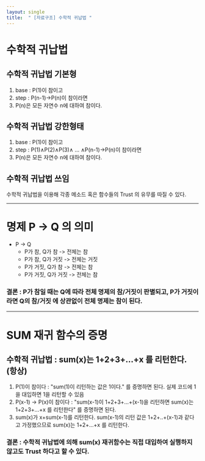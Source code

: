 ```yaml
---
layout: single
title:  " [자료구조] 수학적 귀납법 "
---
```


수학적 귀납법
===

수학적 귀납법 기본형
---
1. base : P(1)이 참이고 
2. step : P(n-1)->P(n)이 참이라면
3. P(n)은 모든 자연수 n에 대하여 참이다.

수학적 귀납법 강한형태
---
1. base : P(1)이 참이고 
2. step : P(1)∧P(2)∧P(3)∧ ... ∧P(n-1)->P(n)이 참이라면
3. P(n)은 모든 자연수 n에 대하여 참이다.

수학적 귀납법 쓰임
---
수학적 귀납법을 이용해 각종 메소드 혹은 함수들의 Trust 의 유무를 따질 수 있다.
    

------------------

명제 P -> Q 의 의미
===
* P -> Q
    * P가 참, Q가 참 -> 전체는 참
    * P가 참, Q가 거짓 -> 전체는 거짓
    * P가 거짓, Q가 참 -> 전체는 참
    * P가 거짓, Q가 거짓 -> 전체는 참

### 결론 : P가 참일 때는 Q에 따라 전체 명제의 참/거짓이 판별되고, P가 거짓이라면 Q의 참/거짓 에 상관없이 전체 명제는 참이 된다.

------------------

SUM 재귀 함수의 증명
===
수학적 귀납법 : sum(x)는 1+2+3+...+x 를 리턴한다. (항상)
---
1. P(1)이 참이다 : "sum(1)이 리턴하는 값은 1이다." 를 증명하면 된다. 실제 코드에 1을 대입하면 1을 리턴할 수 있음
2. P(x-1) -> P(x)이 참이다 : "sum(x-1)이 1+2+3+...+(x-1)을 리턴하면 sum(x)는 1+2+3+...+x 를 리턴한다" 를 증명하면 된다.
3. sum(x)가 x+sum(x-1)를 리턴한다. sum(x-1)의 리턴 값은 1+2+..+(x-1)과 같다고 가정했으므로 sum(x)는 1+2+...+x 를 리턴한다.

### 결론 : 수학적 귀납법에 의해 sum(x) 재귀함수는 직접 대입하여 실행하지 않고도 Trust 하다고 할 수 있다. 
